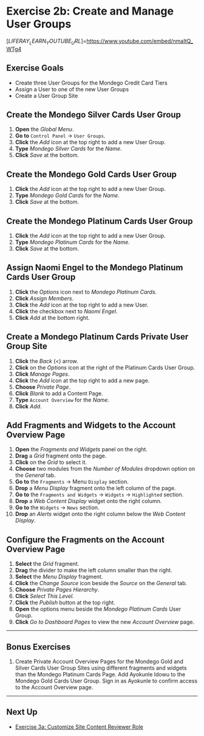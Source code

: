 # Exercise 2b: Create and Manage User Groups 

[$LIFERAY_LEARN_YOUTUBE_URL$]=https://www.youtube.com/embed/nmaItQ_WTg4

## Exercise Goals 

* Create three User Groups for the Mondego Credit Card Tiers 
* Assign a User to one of the new User Groups 
* Create a User Group Site 

## Create the Mondego Silver Cards User Group 

1. **Open** the _Global Menu_. 
2. **Go to** `Control Panel` &rarr; `User Groups`. 
3. **Click** the _Add_ icon at the top right to add a new User Group. 
4. **Type** _Mondego Silver Cards_ for the _Name_. 
5. **Click** _Save_ at the bottom. 

## Create the Mondego Gold Cards User Group 

1. **Click** the _Add_ icon at the top right to add a new User Group. 
2. **Type** _Mondego Gold Cards_ for the _Name_. 
3. **Click** _Save_ at the bottom. 

## Create the Mondego Platinum Cards User Group 

1. **Click** the _Add_ icon at the top right to add a new User Group. 
2. **Type** _Mondego Platinum Cards_ for the _Name_. 
3. **Click** _Save_ at the bottom. 

## Assign Naomi Engel to the Mondego Platinum Cards User Group 

1. **Click** the _Options_ icon next to _Mondego Platinum Cards_. 
2. **Click** _Assign Members_. 
3. **Click** the _Add_ icon at the top right to add a new User. 
4. **Click** the checkbox next to _Naomi Engel_. 
5. **Click** _Add_ at the bottom right. 

## Create a Mondego Platinum Cards Private User Group Site 

1. **Click** the _Back_ (<) arrow. 
2. **Click** on the _Options_ icon at the right of the Platinum Cards User Group. 
3. **Click** _Manage Pages_. 
4. **Click** the _Add_ icon at the top right to add a new page. 
5. **Choose** _Private Page_. 
6. **Click** _Blank_ to add a Content Page. 
7. **Type** `Account Overview` for the _Name_. 
8. **Click** _Add_. 

## Add Fragments and Widgets to the Account Overview Page 

1. **Open** the _Fragments and Widgets_ panel on the right. 
2. **Drag** a _Grid_ fragment onto the page. 
3. **Click** on the _Grid_ to select it. 
4. **Choose** two modules from the _Number of Modules_ dropdown option on the _General_ tab. 
5. **Go to** the `Fragments` &rarr; Menu `Display` section. 
6. **Drop** a _Menu Display_ fragment onto the left column of the page. 
7. **Go to** the `Fragments and Widgets` &rarr; `Widgets` &rarr; `Highlighted` section. 
8. **Drop** a _Web Content Display_ widget onto the right column. 
9. **Go to** the `Widgets` &rarr; `News` section. 
10. **Drop** an _Alerts_ widget onto the right column below the _Web Content Display_. 

## Configure the Fragments on the Account Overview Page 

1. **Select** the _Grid_ fragment. 
2. **Drag** the divider to make the left column smaller than the right. 
3. **Select** the _Menu Display_ fragment. 
4. **Click** the _Change Source_ icon beside the _Source_ on the _General_ tab. 
5. **Choose** _Private Pages Hierarchy_. 
6. **Click** _Select This Level_. 
7. **Click** the _Publish_ button at the top right. 
8. **Open** the options menu beside the _Mondego Platinum Cards_ User Group. 
9. **Click** _Go to Dashboard Pages_ to view the new _Account Overview_ page. 

--- 

## Bonus Exercises

1. Create Private Account Overview Pages for the Mondego Gold and Silver Cards User Group Sites using different fragments and widgets than the Mondego Platinum Cards Page. Add Ayokunle Idowu to the Mondego Gold Cards User Group. Sign in as Ayokunle to confirm access to the Account Overview page. 

---

## Next Up

* [Exercise 3a: Customize Site Content Reviewer Role](./exercise-3a-customize-site-content-reviewer-role.md)